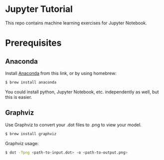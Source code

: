 # Jupyter Tutorial
This repo contains machine learning exercises for Jupyter Notebook.

# Prerequisites
## Anaconda
Install [Anaconda](https://www.anaconda.com/) from this link, or by using homebrew:
```zsh
$ brew install anaconda
```
You could install python, Jupyter Notebook, etc. independently as well, but this is easier.

## Graphviz
Use Graphviz to convert your .dot files to .png to view your model.
```zsh
$ brew install graphviz
```
Graphviz usage:
```zsh
$ dot -Tpng <path-to-input.dot> -o <path-to-output.png>
```